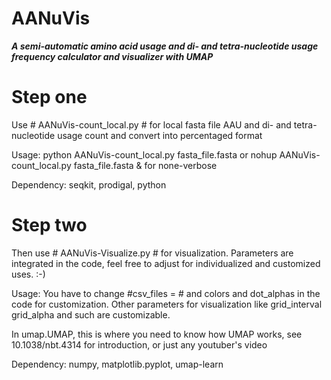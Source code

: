 # AANuVis
***A semi-automatic amino acid usage and di- and tetra-nucleotide usage frequency calculator and visualizer with UMAP***

# Step one
Use # AANuVis-count_local.py # for local fasta file AAU and di- and tetra-nucleotide usage count and convert into percentaged format

   Usage: python AANuVis-count_local.py fasta_file.fasta or nohup AANuVis-count_local.py fasta_file.fasta & for none-verbose
   
   Dependency: seqkit, prodigal, python

# Step two
Then use # AANuVis-Visualize.py # for visualization. Parameters are integrated in the code, feel free to adjust for individualized and customized uses. :-) 

  Usage: You have to change #csv_files = # and colors and dot_alphas in the code for customization.   Other parameters for visualization like grid_interval grid_alpha and such are customizable.

  In umap.UMAP, this is where you need to know how UMAP works, see 10.1038/nbt.4314 for introduction, or just any youtuber's video

  Dependency: numpy, matplotlib.pyplot, umap-learn
